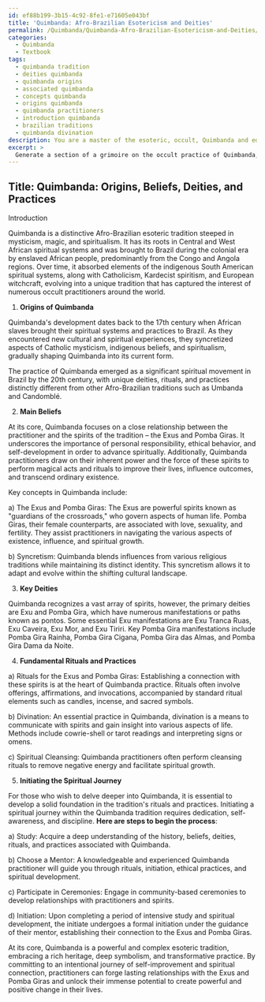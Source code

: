 ```yaml
---
id: ef88b199-3b15-4c92-8fe1-e71605e043bf
title: 'Quimbanda: Afro-Brazilian Esotericism and Deities'
permalink: /Quimbanda/Quimbanda-Afro-Brazilian-Esotericism-and-Deities/
categories:
  - Quimbanda
  - Textbook
tags:
  - quimbanda tradition
  - deities quimbanda
  - quimbanda origins
  - associated quimbanda
  - concepts quimbanda
  - origins quimbanda
  - quimbanda practitioners
  - introduction quimbanda
  - brazilian traditions
  - quimbanda divination
description: You are a master of the esoteric, occult, Quimbanda and education, you have written many textbooks on the subject in ways that provide students with rich and deep understanding of the subject. You are being asked to write textbook-like sections on a topic and you do it with full context, explainability, and reliability in accuracy to the true facts of the topic at hand, in a textbook style that a student would easily be able to learn from, in a rich, engaging, and contextual way. Always include relevant context (such as formulas and history), related concepts, and in a way that someone can gain deep insights from.
excerpt: > 
  Generate a section of a grimoire on the occult practice of Quimbanda, detailing its origin, main beliefs, key deities, and some of the fundamental rituals and practices. Additionally, provide insights into how a student can initiate their spiritual journey within the Quimbanda tradition and establish a connection with the Exus and Pomba Giras.
---
```


## Title: Quimbanda: Origins, Beliefs, Deities, and Practices

Introduction

Quimbanda is a distinctive Afro-Brazilian esoteric tradition steeped in mysticism, magic, and spiritualism. It has its roots in Central and West African spiritual systems and was brought to Brazil during the colonial era by enslaved African people, predominantly from the Congo and Angola regions. Over time, it absorbed elements of the indigenous South American spiritual systems, along with Catholicism, Kardecist spiritism, and European witchcraft, evolving into a unique tradition that has captured the interest of numerous occult practitioners around the world.

1. **Origins of Quimbanda**

Quimbanda's development dates back to the 17th century when African slaves brought their spiritual systems and practices to Brazil. As they encountered new cultural and spiritual experiences, they syncretized aspects of Catholic mysticism, indigenous beliefs, and spiritualism, gradually shaping Quimbanda into its current form.

The practice of Quimbanda emerged as a significant spiritual movement in Brazil by the 20th century, with unique deities, rituals, and practices distinctly different from other Afro-Brazilian traditions such as Umbanda and Candomblé.

2. **Main Beliefs**

At its core, Quimbanda focuses on a close relationship between the practitioner and the spirits of the tradition – the Exus and Pomba Giras. It underscores the importance of personal responsibility, ethical behavior, and self-development in order to advance spiritually. Additionally, Quimbanda practitioners draw on their inherent power and the force of these spirits to perform magical acts and rituals to improve their lives, influence outcomes, and transcend ordinary existence.

Key concepts in Quimbanda include:

a) The Exus and Pomba Giras: The Exus are powerful spirits known as "guardians of the crossroads," who govern aspects of human life. Pomba Giras, their female counterparts, are associated with love, sexuality, and fertility. They assist practitioners in navigating the various aspects of existence, influence, and spiritual growth.

b) Syncretism: Quimbanda blends influences from various religious traditions while maintaining its distinct identity. This syncretism allows it to adapt and evolve within the shifting cultural landscape.

3. **Key Deities**

Quimbanda recognizes a vast array of spirits, however, the primary deities are Exu and Pomba Gira, which have numerous manifestations or paths known as pontos. Some essential Exu manifestations are Exu Tranca Ruas, Exu Caveira, Exu Mor, and Exu Tiriri. Key Pomba Gira manifestations include Pomba Gira Rainha, Pomba Gira Cigana, Pomba Gira das Almas, and Pomba Gira Dama da Noite.

4. **Fundamental Rituals and Practices**

a) Rituals for the Exus and Pomba Giras: Establishing a connection with these spirits is at the heart of Quimbanda practice. Rituals often involve offerings, affirmations, and invocations, accompanied by standard ritual elements such as candles, incense, and sacred symbols.

b) Divination: An essential practice in Quimbanda, divination is a means to communicate with spirits and gain insight into various aspects of life. Methods include cowrie-shell or tarot readings and interpreting signs or omens.

c) Spiritual Cleansing: Quimbanda practitioners often perform cleansing rituals to remove negative energy and facilitate spiritual growth.

5. **Initiating the Spiritual Journey**

For those who wish to delve deeper into Quimbanda, it is essential to develop a solid foundation in the tradition's rituals and practices. Initiating a spiritual journey within the Quimbanda tradition requires dedication, self-awareness, and discipline. **Here are steps to begin the process**:

a) Study: Acquire a deep understanding of the history, beliefs, deities, rituals, and practices associated with Quimbanda.

b) Choose a Mentor: A knowledgeable and experienced Quimbanda practitioner will guide you through rituals, initiation, ethical practices, and spiritual development.

c) Participate in Ceremonies: Engage in community-based ceremonies to develop relationships with practitioners and spirits.

d) Initiation: Upon completing a period of intensive study and spiritual development, the initiate undergoes a formal initiation under the guidance of their mentor, establishing their connection to the Exus and Pomba Giras.

At its core, Quimbanda is a powerful and complex esoteric tradition, embracing a rich heritage, deep symbolism, and transformative practice. By committing to an intentional journey of self-improvement and spiritual connection, practitioners can forge lasting relationships with the Exus and Pomba Giras and unlock their immense potential to create powerful and positive change in their lives.
